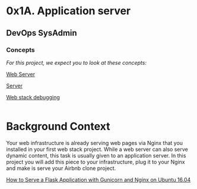 # 0x1A. Application server
## DevOps  SysAdmin

<div class="panel panel-default">
    <div class="panel-heading">
      <h3 class="panel-title">Concepts</h3>
    </div>
    <div class="panel-body">
      <p>
        <em>For this project, we expect you to look at these concepts:</em>
      </p>

</div>


<a href="/concepts/17">Web Server</a>

<a href="/concepts/67">Server</a>

<a href="/concepts/68">Web stack debugging</a>

<img src="https://s3.amazonaws.com/alx-intranet.hbtn.io/uploads/medias/2018/9/c7d1ed0a2e10d1b4e9b3.jpg?X-Amz-Algorithm=AWS4-HMAC-SHA256&amp;X-Amz-Credential=AKIARDDGGGOUSBVO6H7D%2F20240124%2Fus-east-1%2Fs3%2Faws4_request&amp;X-Amz-Date=20240124T155352Z&amp;X-Amz-Expires=86400&amp;X-Amz-SignedHeaders=host&amp;X-Amz-Signature=6488611efcf7a7ecff8b4634703d90fa5c6a8ec0326509dacf08e6700f1f956b" alt="" loading="lazy" style="">

# Background Context


Your web infrastructure is already serving web pages via Nginx that you installed in your first web stack project. While a web server can also serve dynamic content, this task is usually given to an application server. In this project you will add this piece to your infrastructure, plug it to your Nginx and make is serve your Airbnb clone project.

<a href="/rltoken/kpG6RwmwRJHzRmGUM_ERcA" title="How to Serve a Flask Application with Gunicorn and Nginx on Ubuntu 16.04" target="_blank">How to Serve a Flask Application with Gunicorn and Nginx on Ubuntu 16.04</a>
